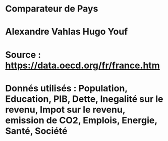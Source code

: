 # Comparateur de Pays
#
# Alexandre Vahlas  Hugo Youf
#
# Source : https://data.oecd.org/fr/france.htm
#
# Donnés utilisés : Population, Education, PIB, Dette, Inegalité sur le revenu, Impot sur le revenu, emission de CO2, Emplois, Energie, Santé, Société
#
#
#
#
#
#
#
#
#
#
#
#
#
#
#
#
#
#
#
#
#

